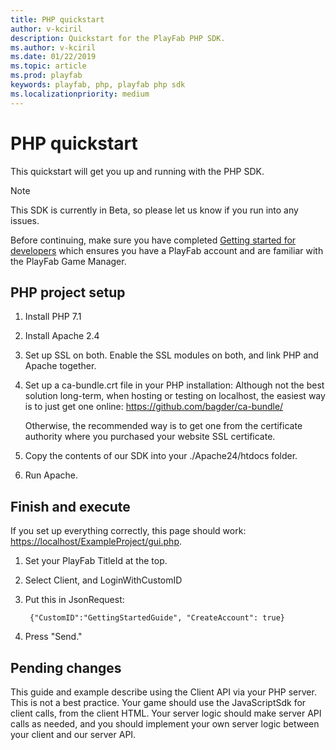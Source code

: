 ```yaml
---
title: PHP quickstart
author: v-kciril
description: Quickstart for the PlayFab PHP SDK.
ms.author: v-kciril
ms.date: 01/22/2019
ms.topic: article
ms.prod: playfab
keywords: playfab, php, playfab php sdk
ms.localizationpriority: medium
---
```


# PHP quickstart

This quickstart will get you up and running with the PHP SDK.

> [!Note]
> This SDK is currently in Beta, so please let us know if you run into any issues.

Before continuing, make sure you have completed [Getting started for developers](../../personas/developer.md) which ensures you have a PlayFab account and are familiar with the PlayFab Game Manager.

## PHP project setup

1. Install PHP 7.1

2. Install Apache 2.4

3. Set up SSL on both. Enable the SSL modules on both, and link PHP and Apache together.

4. Set up a ca-bundle.crt file in your PHP installation:  Although not the best solution long-term, when hosting or testing on localhost, the easiest way is to just get one online: https://github.com/bagder/ca-bundle/

    Otherwise, the recommended way is to get one from the certificate authority where you purchased your website SSL certificate.

5. Copy the contents of our SDK into your ./Apache24/htdocs folder.

6. Run Apache.

## Finish and execute

If you set up everything correctly, this page should work: <https://localhost/ExampleProject/gui.php>.

1. Set your PlayFab TitleId at the top.

2. Select Client, and LoginWithCustomID

3. Put this in JsonRequest:  

        {"CustomID":"GettingStartedGuide", "CreateAccount": true}
4. Press "Send."

## Pending changes

This guide and example describe using the Client API via your PHP server. This is not a best practice. Your game should use the JavaScriptSdk for client calls, from the client HTML. Your server logic should make server API calls as needed, and you should implement your own server logic between your client and our server API.
